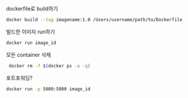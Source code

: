 
dockerfile로 build하기
```zsh
docker build --tag imagename:1.0 /Users/username/path/to/Dockerfile
```

빌드한 이미지 run하기
```zsh
docker run image_id
```
모든 container 삭제
```zsh
 docker rm -f $(docker ps -a -q)
```


포트포워딩?
```zsh
docker run -p 5000:5000 image_id  
```
